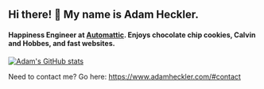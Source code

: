## Hi there! 👋 My name is Adam Heckler.

#### Happiness Engineer at [Automattic](https://automattic.com/). Enjoys chocolate chip cookies, Calvin and Hobbes, and fast websites.

[![Adam's GitHub stats](https://github-readme-stats.vercel.app/api?username=aheckler&count_private=true&hide=stars&show_icons=true&include_all_commits=true&cache_seconds=86400)](https://github.com/aheckler)

Need to contact me? Go here: https://www.adamheckler.com/#contact
